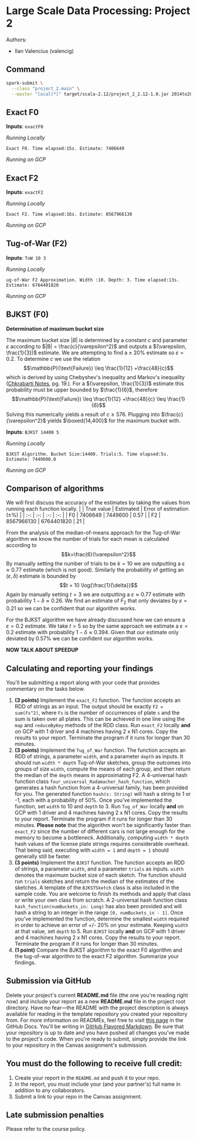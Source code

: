 # Large Scale Data Processing: Project 2

Authors:
- Ilan Valencius (valencig)

## Command
```sh
spark-submit \
  --class "project_2.main" \
  --master "local[*]" target/scala-2.12/project_2_2.12-1.0.jar 2014to2017.csv _inputs_
```

## Exact F0
__Inputs__: `exactF0`

_Running Locally_

`Exact F0. Time elapsed:15s. Estimate: 7406649`

_Running on GCP_

## Exact F2
__Inputs__: `exactF2`

_Running Locally_

`Exact F2. Time elapsed:16s. Estimate: 8567966130`

_Running on GCP_

## Tug-of-War (F2)
__Inputs__: `ToW 10 3`

_Running Locally_

`ug-of-War F2 Approximation. Width :10. Depth: 3. Time elapsed:13s. Estimate: 6764401820`

_Running on GCP_

## BJKST (F0)
__Determination of maximum bucket size__

The maximum bucket size $|B|$ is determined by a constant $c$ and parameter $\varepsilon$ according to $|B| = \frac{c}{\varepsilon^2}$ and outputs a $(\varepsilon, \frac{1}{3})$ estimate. We are attempting to find a $\pm$ 20% estimate so $\varepsilon=0.2$. To determine $c$ we use the relation $$\mathbb{P}(\text{Failure}) \leq \frac{1}{12} +\frac{48}{c}$$ which is derived by using Chebyshev's inequality and Markov's inequality ([Chkrabarti Notes](https://www.cs.dartmouth.edu/~ac/Teach/data-streams-lecnotes.pdf), pg. 19.). For a $(\varepsilon, \frac{1}{3})$ estimate this probability must be upper bounded by $\frac{1}{6}$, therefore $$\mathbb{P}(\text{Failure}) \leq \frac{1}{12} +\frac{48}{c} \leq \frac{1}{6}$$ Solving this numerically yields a result of $c \geq 576$. Plugging into $\frac{c}{\varepsilon^2}$ yields $\boxed{14,400}$ for the maximum bucket with.

__Inputs__: `BJKST 14400 5`

_Running Locally_

`BJKST Algorithm. Bucket Size:14400. Trials:5. Time elapsed:5s. Estimate: 7449600.0`

_Running on GCP_

## Comparison of algorithms
We will first discuss the accuracy of the estimates by taking the values from running each function locally. 
| | True value | Estimated | Error of estimation ($\pm$%) |
| :-: | :-: | :-: | :-: |
| F0 | 7406649 | 7449600 | 0.57  |
| F2 | 8567966130 | 6764401820 | 21 |

From the analysis of the median-of-means approach for the Tug-of-War algorithm we know the number of trials for each mean is calculated according to $$k=\frac{6}{\varepsilon^2}$$ By manually setting the number of trials to be $k=10$ we are outputting a $\varepsilon \approx 0.77$ estimate (which is not good). Similarly the probability of getting an $(\varepsilon, \delta)$ estimate is bounded by $$t = 10 \log{\frac{1}{\delta}}$$ Again by manually setting $t=3$ we are outputting a $\varepsilon \approx 0.77$ estimate with probability $1-\delta \approx 0.26$. We find an estimate of $F_2$ that only deviates by $\varepsilon = 0.21$ so we can be confident that our algorithm works.

For the BJKST algorithm we have already discussed how we can ensure a $\varepsilon = 0.2$ estimate. We take $t=5$ so by the same approach we estimate a $\varepsilon =0.2$ estimate with probability $1-\delta \approx 0.394$. Given that our estimate only deviated by 0.57% we can be confident our algorithm works.

__NOW TALK ABOUT SPEEDUP__

## Calculating and reporting your findings
You'll be submitting a report along with your code that provides commentary on the tasks below.  

1. **(3 points)** Implement the `exact_F2` function. The function accepts an RDD of strings as an input. The output should be exactly `F2 = sum(Fs^2)`, where `Fs` is the number of occurrences of plate `s` and the sum is taken over all plates. This can be achieved in one line using the `map` and `reduceByKey` methods of the RDD class. Run `exact_F2` locally **and** on GCP with 1 driver and 4 machines having 2 x N1 cores. Copy the results to your report. Terminate the program if it runs for longer than 30 minutes.
2. **(3 points)** Implement the `Tug_of_War` function. The function accepts an RDD of strings, a parameter `width`, and a parameter `depth` as inputs. It should run `width * depth` Tug-of-War sketches, group the outcomes into groups of size `width`, compute the means of each group, and then return the median of the `depth` means in approximating F2. A 4-universal hash function class `four_universal_Radamacher_hash_function`, which generates a hash function from a 4-universal family, has been provided for you. The generated function `hash(s: String)` will hash a string to 1 or -1, each with a probability of 50%. Once you've implemented the function, set `width` to 10 and `depth` to 3. Run `Tug_of_War` locally **and** on GCP with 1 driver and 4 machines having 2 x N1 cores. Copy the results to your report. Terminate the program if it runs for longer than 30 minutes. **Please note** that the algorithm won't be significantly faster than `exact_F2` since the number of different cars is not large enough for the memory to become a bottleneck. Additionally, computing `width * depth` hash values of the license plate strings requires considerable overhead. That being said, executing with `width = 1` and `depth = 1` should generally still be faster.
3. **(3 points)** Implement the `BJKST` function. The function accepts an RDD of strings, a parameter `width`, and a parameter `trials` as inputs. `width` denotes the maximum bucket size of each sketch. The function should run `trials` sketches and return the median of the estimates of the sketches. A template of the `BJKSTSketch` class is also included in the sample code. You are welcome to finish its methods and apply that class or write your own class from scratch. A 2-universal hash function class `hash_function(numBuckets_in: Long)` has also been provided and will hash a string to an integer in the range `[0, numBuckets_in - 1]`. Once you've implemented the function, determine the smallest `width` required in order to achieve an error of +/- 20% on your estimate. Keeping `width` at that value, set `depth` to 5. Run `BJKST` locally **and** on GCP with 1 driver and 4 machines having 2 x N1 cores. Copy the results to your report. Terminate the program if it runs for longer than 30 minutes.
4. **(1 point)** Compare the BJKST algorithm to the exact F0 algorithm and the tug-of-war algorithm to the exact F2 algorithm. Summarize your findings.

## Submission via GitHub
Delete your project's current **README.md** file (the one you're reading right now) and include your report as a new **README.md** file in the project root directory. Have no fear—the README with the project description is always available for reading in the template repository you created your repository from. For more information on READMEs, feel free to visit [this page](https://docs.github.com/en/github/creating-cloning-and-archiving-repositories/about-readmes) in the GitHub Docs. You'll be writing in [GitHub Flavored Markdown](https://guides.github.com/features/mastering-markdown). Be sure that your repository is up to date and you have pushed all changes you've made to the project's code. When you're ready to submit, simply provide the link to your repository in the Canvas assignment's submission.

## You must do the following to receive full credit:
1. Create your report in the ``README.md`` and push it to your repo.
2. In the report, you must include your (and your partner's) full name in addition to any collaborators.
3. Submit a link to your repo in the Canvas assignment.

## Late submission penalties
Please refer to the course policy.
